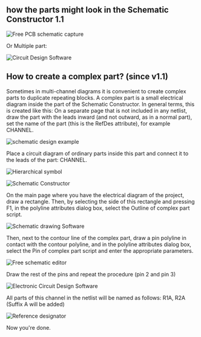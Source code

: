 ## how the parts might look in the Schematic Constructor 1.1

![Free PCB schematic capture](pictures/example.png)

Or Multiple part:

![Circuit Design Software](pictures/multi_part_2.png)

## How to create a complex part? (since v1.1)

Sometimes in multi-channel diagrams it is convenient to create complex parts to duplicate repeating blocks. A complex part is a small electrical diagram inside the part of the Schematic Constructor. In general terms, this is created like this: On a separate page that is not included in any netlist, draw the part with the leads inward (and not outward, as in a normal part), set the name of the part (this is the RefDes attribute), for example CHANNEL. 

![schematic design example](pictures/look_part1.png)

Place a circuit diagram of ordinary parts inside this part and connect it to the leads of the part: CHANNEL.

![Hierarchical symbol](pictures/look_part2.png)

![Schematic Constructor](pictures/look_part3.png)

On the main page where you have the electrical diagram of the project, draw a rectangle. Then, by selecting the side of this rectangle and pressing F1, in the polyline attributes dialog box, select the Outline of complex part script. 

![Schematic drawing Software](pictures/look_part6.png)

Then, next to the contour line of the complex part, draw a pin polyline in contact with the contour polyline, and in the polyline attributes dialog box, select the Pin of complex part script and enter the appropriate parameters.

![Free schematic editor](pictures/look_part7.png)

Draw the rest of the pins and repeat the procedure (pin 2 and pin 3) 

![Electronic Circuit Design Software](pictures/look_part5.png)

All parts of this channel in the netlist will be named as follows: R1A, R2A (Suffix A will be added)

![Reference designator](pictures/hint_1.png)

Now you're done.
